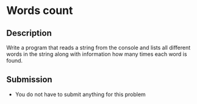 # Words count

## Description
Write a program that reads a string from the console and lists all different words in the string along with information how many times each word is found.

## Submission
- You do not have to submit anything for this problem